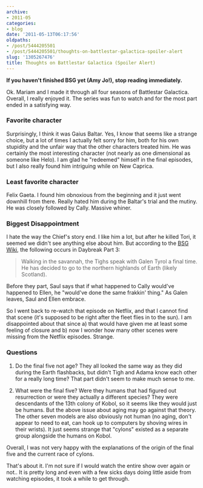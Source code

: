 ```yaml
---
archive:
- 2011-05
categories:
- blog
date: '2011-05-13T06:17:56'
oldpaths:
- /post/5444205501
- /post/5444205501/thoughts-on-battlestar-galactica-spoiler-alert
slug: '1305267476'
title: Thoughts on Battlestar Galactica (Spoiler Alert)
---
```


**If you haven't finished BSG yet (Amy Jo!), stop reading immediately.**

Ok. Mariam and I made it through all four seasons of Battlestar Galactica.
Overall, I really enjoyed it.  The series was fun to watch and for the
most part ended in a satisfying way.

### Favorite character ###

Surprisingly, I think it was Gaius Baltar.  Yes, I know that seems like
a strange choice, but a lot of times I actually felt sorry for him, both
for his own stupidity and the unfair way that the other characters treated
him.  He was certainly the most interesting character (not nearly as one
dimensional as someone like Helo).  I am glad he "redeemed" himself in the
final episodes, but I also really found him intriguing while on New
Caprica.

### Least favorite character ###

Felix Gaeta.  I found him obnoxious from the beginning and it just went
downhill from there.  Really hated him during the Baltar's trial and the
mutiny.  He was closely followed by Cally.  Massive whiner.

### Biggest Disappointment ###

I hate the way the Chief's story end.  I like him a lot, but after he
killed Tori, it seemed we didn't see anything else about him.  But
according to the [BSG Wiki][1], the following occurs in Daybreak Part 3:

> Walking in the savannah, the Tighs speak with Galen Tyrol a final time.
> He has decided to go to the northern highlands of Earth (likely
> Scotland).

Before they part, Saul says that if what happened to Cally would've
happened to Ellen, he "would've done the same frakkin' thing." As Galen
leaves, Saul and Ellen embrace.

So I went back to re-watch that episode on Netflix, and that I cannot find
that scene (it's supposed to be right after the fleet flies in to the
sun).  I am disappointed about that since a) that would have given me at
least some feeling of closure and b) now I wonder how many other scenes
were missing from the Netflix episodes.  Strange.

### Questions ###

1) Do the final five not age? They all looked the same way as they did
during the Earth flashbacks, but didn't Tigh and Adama know each other for
a really long time?  That part didn't seem to make much sense to me.

2) What were the final five? Were they humans that had figured out
resurrection or were they actually a different species?  They were
descendants of the 13th colony of Kobol, so it seems like they would just
be humans.  But the above issue about aging may go against that theory.
The other seven models are also obviously not human (no aging, don't
appear to need to eat, can hook up to computers by shoving wires in their
wrists).  It just seems strange that "cylons" existed as a separate group
alongside the humans on Kobol.

Overall, I was not very happy with the explanations of the origin of the
final five and the current race of cylons.

That's about it.  I'm not sure if I would watch the entire show over again
or not.. It is pretty long and even with a few sicks days doing little
aside from watching episodes, it took a while to get through.

[1]: http://en.battlestarwiki.org/wiki/Daybreak,_Part_II

